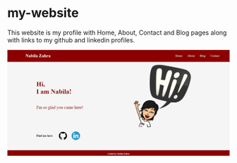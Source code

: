 # my-website
This website is my profile with Home, About, Contact and Blog pages along with links to my github and linkedin profiles.

![website image](/project1.jpg)
